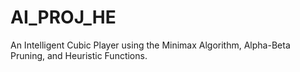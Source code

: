 # AI_PROJ_HE
  An Intelligent Cubic Player using the Minimax Algorithm, Alpha-Beta Pruning, and Heuristic Functions. 
